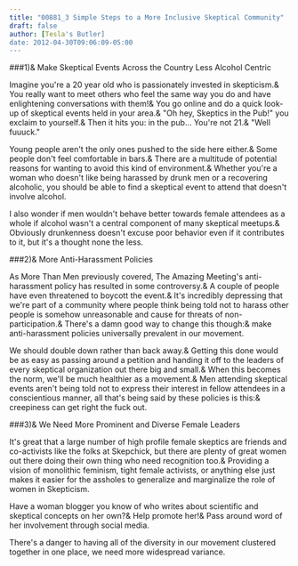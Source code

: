 ```yaml
---
title: "00881_3 Simple Steps to a More Inclusive Skeptical Community"
draft: false
author: [Tesla's Butler]
date: 2012-04-30T09:06:09-05:00
---
```


###1)&  Make Skeptical Events Across the Country Less Alcohol Centric

Imagine you're a 20 year old who is passionately invested in skepticism.&  You really want to meet others who feel the same way you do and have enlightening conversations with them!&  You go online and do a quick look-up of skeptical events held in your area.&  "Oh hey, Skeptics in the Pub!" you exclaim to yourself.&  Then it hits you: in the pub... You're not 21.&  "Well fuuuck."

Young people aren't the only ones pushed to the side here either.&  Some people don't feel comfortable in bars.&  There are a multitude of potential reasons for wanting to avoid this kind of environment.&  Whether you're a woman who doesn't like being harassed by drunk men or a recovering alcoholic, you should be able to find a skeptical event to attend that doesn't involve alcohol.

I also wonder if men wouldn't behave better towards female attendees as a whole if alcohol wasn't a central component of many skeptical meetups.&  Obviously drunkenness doesn't excuse poor behavior even if it contributes to it, but it's a thought none the less.


###2)&  More Anti-Harassment Policies

As More Than Men previously covered, The Amazing Meeting's anti-harassment policy has resulted in some controversy.&  A couple of people have even threatened to boycott the event.&  It's incredibly depressing that we're part of a community where people think being told not to harass other people is somehow unreasonable and cause for threats of non-participation.&  There's a damn good way to change this though:&  make anti-harassment policies universally prevalent in our movement.

We should double down rather than back away.&  Getting this done would be as easy as passing around a petition and handing it off to the leaders of every skeptical organization out there big and small.&  When this becomes the norm, we'll be much healthier as a movement.&  Men attending skeptical events aren't being told not to express their interest in fellow attendees in a conscientious manner, all that's being said by these policies is this:&  creepiness can get right the fuck out.


###3)&  We Need More Prominent and Diverse Female Leaders

It's great that a large number of high profile female skeptics are friends and co-activists like the folks at Skepchick, but there are plenty of great women out there doing their own thing who need recognition too.&  Providing a vision of monolithic feminism, tight female activists, or anything else just makes it easier for the assholes to generalize and marginalize the role of women in Skepticism.

Have a woman blogger you know of who writes about scientific and skeptical concepts on her own?&  Help promote her!&  Pass around word of her involvement through social media.

There's a danger to having all of the diversity in our movement clustered together in one place, we need more widespread variance.
